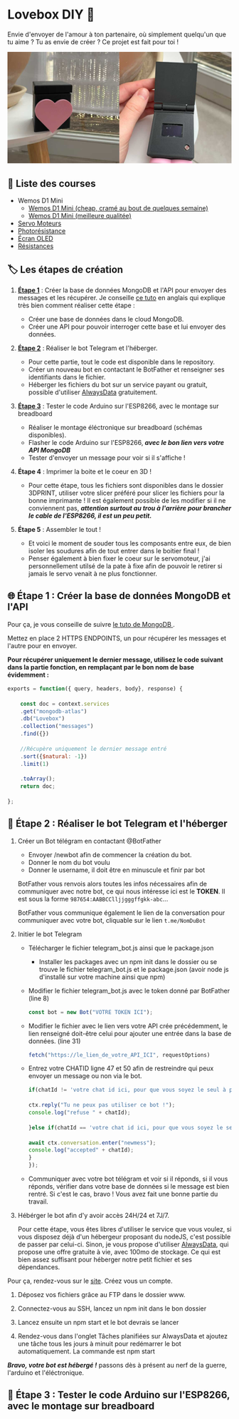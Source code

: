 
# Lovebox DIY :love_letter:

Envie d'envoyer de l'amour à ton partenaire, où simplement quelqu'un que tu aime ? Tu as envie de créer ? Ce projet est fait pour toi !



![Photo de la lovebox](/assets/cover.jpg)
## :shopping_cart: Liste des courses 
 - Wemos D1 Mini
   - [Wemos D1 Mini (cheap, cramé au bout de quelques semaine)](https://fr.aliexpress.com/item/1005006018009983.html?spm=a2g0o.productlist.main.1.710271d3t6g7PT&algo_pvid=52c3a6c4-c3f6-4a17-950a-76c54a03c795&algo_exp_id=52c3a6c4-c3f6-4a17-950a-76c54a03c795-0&pdp_npi=4%40dis%21EUR%2111.72%213.98%21%21%2188.68%21%21%402103854616982543426884123e755b%2112000035516008089%21sea%21FR%212732995892%21&curPageLogUid=zl0K3OJP8Vpz)
   - [Wemos D1 Mini (meilleure qualitée)](https://www.amazon.fr/AZDelivery-D1-Mini-d%C3%A9veloppement-compatible/dp/B01N9RXGHY/ref=sr_1_2?__mk_fr_FR=%C3%85M%C3%85%C5%BD%C3%95%C3%91&crid=154GH4CHKZNO6&keywords=wemos+d1+mini+azdelivery&qid=1707475930&sprefix=wemos+d1+mini+azdelivery%2Caps%2C76&sr=8-2)
 - [Servo Moteurs](https://fr.aliexpress.com/item/1005005247828609.html?spm=a2g0o.order_list.order_list_main.5.47a45e5bRyADyd&gatewayAdapt=glo2fra)
 - [Photorésistance](https://fr.aliexpress.com/item/1005002388823502.html?spm=a2g0o.productlist.main.29.37cbc2577Uvttn&algo_pvid=6a61f0aa-da98-4b46-9889-7f2f25bc02dd&aem_p4p_detail=2023102510213610602311871836040000145130&algo_exp_id=6a61f0aa-da98-4b46-9889-7f2f25bc02dd-14&pdp_npi=4%40dis%21EUR%213.37%212.36%21%21%213.49%21%21%402103854616982544965095038e755b%2112000020473320432%21sea%21FR%212732995892%21&curPageLogUid=exgoV82lYTlB&search_p4p_id=2023102510213610602311871836040000145130_3)
 - [Écran OLED](https://fr.aliexpress.com/item/32957309383.html?spm=a2g0o.order_list.order_list_main.25.47a45e5bRyADyd&gatewayAdapt=glo2fra)
 - [Résistances](https://fr.aliexpress.com/item/1005005798073776.html?spm=a2g0o.order_list.order_list_main.40.47a45e5bRyADyd&gatewayAdapt=glo2fra)


## :label: Les étapes de création

1. [**Étape 1**](#globe_with_meridians-étape-1--créer-la-base-de-données-mongodb-et-lapi) : Créer la base de données MongoDB et l'API pour envoyer des messages et les récupérer. 
Je conseille [ce tuto](https://youtu.be/FkD_tf8vkfg?si=MpVTI8Q7_iVIJIDb) en anglais qui explique très bien comment réaliser cette étape : 

   - Créer une base de données dans le cloud MongoDB.
   - Créer une API pour pouvoir interroger cette base et lui envoyer des données.

2. [**Étape 2**](#robot-étape-2--réaliser-le-bot-telegram-et-lhéberger) : Réaliser le bot Telegram et l'héberger.
    - Pour cette partie, tout le code est disponible dans le repository.
    - Créer un nouveau bot en contactant le BotFather et renseigner ses identifiants dans le fichier.
    - Héberger les fichiers du bot sur un service payant ou gratuit, possible d'utiliser [AlwaysData](https://www.alwaysdata.com/fr/) gratuitement.

3. [**Étape 3**](#electric_plug-étape-3--tester-le-code-arduino-sur-lESP8266-avec-le-montage-sur-breadboard) : Tester le code Arduino sur l'ESP8266, avec le montage sur breadboard
   - Réaliser le montage éléctronique sur breadboard (schémas disponibles).
   - Flasher le code Arduino sur l'ESP8266, ***avec le bon lien vers votre API MongoDB***
   - Tester d'envoyer un message pour voir si il s'affiche !

4. **Étape 4** : Imprimer la boite et le coeur en 3D !
   - Pour cette étape, tous les fichiers sont disponibles dans le dossier 3DPRINT, utiliser votre slicer préféré pour slicer les fichiers pour la bonne imprimante ! Il est également possible de les modifier si il ne conviennent pas, ___attention surtout au trou à l'arrière pour brancher le cable de l'ESP8266, il est un peu petit.___

5. **Étape 5** : Assembler le tout !
    - Et voici le moment de souder tous les composants entre eux, de bien isoler les soudures afin de tout entrer dans le boitier final ! 
    - Penser également à bien fixer le coeur sur le servomoteur, j'ai personnellement utilsé de la pate à fixe afin de pouvoir le retirer si jamais le servo venait à ne plus fonctionner.

    
## :globe_with_meridians: Étape 1 : Créer la base de données MongoDB et l'API

Pour ça, je vous conseille de suivre [le tuto de MongoDB ](https://youtu.be/FkD_tf8vkfg?si=MpVTI8Q7_iVIJIDb). 

Mettez en place 2 HTTPS ENDPOINTS, un pour récupérer les messages et l'autre pour en envoyer. 

**Pour récupérer uniquement le dernier message, utilisez le code suivant dans la partie fonction, en remplaçant par le bon nom de base évidemment :**

```javascript
exports = function({ query, headers, body}, response) {

    const doc = context.services
    .get("mongodb-atlas")
    .db("Lovebox")
    .collection("messages")
    .find({})

    //Récupère uniquement le dernier message entré
    .sort({$natural: -1}) 
    .limit(1)

    .toArray();
    return doc;

};
```

## :robot: Étape 2 : Réaliser le bot Telegram et l'héberger

1. Créer un Bot télégram en contactant @BotFather
    - Envoyer /newbot afin de commencer la création du bot.
    - Donner le nom du bot voulu
    - Donner le username, il doit être en minuscule et finir par bot

    BotFather vous renvois alors toutes les infos nécessaires afin de communiquer avec notre bot, ce qui nous intéresse ici est le **TOKEN**. Il est sous la forme `987654:AABBCClljjgggffgkk-abc`...


    BotFather vous communique également le lien de la conversation pour communiquer avec votre bot, cliquable sur le lien `t.me/NomDuBot`

2. Initier le bot Telegram
    - Télécharger le fichier telegram_bot.js ainsi que le package.json
        - Installer les packages avec un npm init dans le dossier ou se trouve le fichier telegram_bot.js et le package.json (avoir node js d'installé sur votre machine ainsi que npm)
    - Modifier le fichier telegram_bot.js avec le token donné par BotFather (line 8)
        ```javascript
        const bot = new Bot("VOTRE TOKEN ICI");
        ```
    - Modifier le fichier avec le lien vers votre API crée précédemment, le lien renseigné doit-être celui pour ajouter une entrée dans la base de données. (line 31)
        ```javascript
        fetch("https://le_lien_de_votre_API_ICI", requestOptions)
        ```
    - Entrez votre CHATID ligne 47 et 50 afin de restreindre qui peux envoyer un message ou non via le bot.
        ```js
        if(chatId != 'votre chat id ici, pour que vous soyez le seul à pouvoir envoyer un message'){

        ctx.reply("Tu ne peux pas utiliser ce bot !");
        console.log("refuse " + chatId);

        }else if(chatId == 'votre chat id ici, pour que vous soyez le seul à pouvoir envoyer un message') {

        await ctx.conversation.enter("newmess");
        console.log("accepted" + chatId);
        }
        });
        ```


    - Communiquer avec votre bot télégram et voir si il réponds, si il vous réponds, vérifier dans votre base de données si le message est bien rentré. Si c'est le cas, bravo ! Vous avez fait une bonne partie du travail.

3. Hébérger le bot afin d'y avoir accès 24H/24 et 7J/7.

    Pour cette étape, vous êtes libres d'utiliser le service que vous voulez, si vous disposez déjà d'un hébergeur proposant du nodeJS, c'est possible de passer par celui-ci. Sinon, je vous propose d'utiliser [AlwaysData](https://www.alwaysdata.com/), qui propose une offre gratuite à vie, avec 100mo de stockage. Ce qui est bien assez suffisant pour héberger notre petit fichier et ses dépendances.

Pour ça, rendez-vous sur le [site](https://www.alwaysdata.com/). Créez vous un compte.

1. Déposez vos fichiers grâce au FTP dans le dossier www.

1. Connectez-vous au SSH, lancez un npm init dans le bon dossier
1. Lancez ensuite un npm start et le bot devrais se lancer
1. Rendez-vous dans l'onglet Tâches planifiées sur AlwaysData et ajoutez une tâche tous les jours à minuit pour redémarrer le bot automatiquement. La commande est npm start


___Bravo, votre bot est hébergé !___ passons dès à présent au nerf de la guerre, l'arduino et l'éléctronique.
## :electric_plug: Étape 3 : Tester le code Arduino sur l'ESP8266, avec le montage sur breadboard
